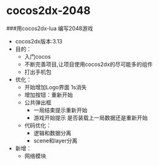 # cocos2dx-2048

###用cocos2dx-lua 编写2048游戏 

* cocos2dx版本:3.13
* 目的： 
    - 入门cocos
    - 不断完善项目,让项目使用cocos2dx的尽可能多的组件
    - 打出手机包
* 优化：
	- 开始增加Logo界面 1s消失
	- 增加按钮：重新开始
	- 公共弹出框
		- 一局结束提示重新开始
		- 游戏开始提示 是否装载上一局数据还是重新开始
	- 代码优化：
		- 逻辑和数据分离 
		- scene和layer分离
* 新增：
	- 网络模块